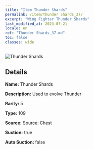 ```yaml
---
title: "Item Thunder Shards"
permalink: /item/Thunder Shards_37/
excerpt: "Wing Fighter Thunder Shards"
last_modified_at: 2023-07-21
locale: en
ref: "Thunder Shards_37.md"
toc: false
classes: wide
---
```



 ![Thunder Shards](/images/item/Thunder_Shards_p.png)



## Details

 **Name:** Thunder Shards 

 **Description:** Used to evolve Thunder

 **Rarity:** 5 

 **Type:** 109 

 **Source:** Source: Chest 

 **Suction:** true 

 **Auto Suction:** false 


